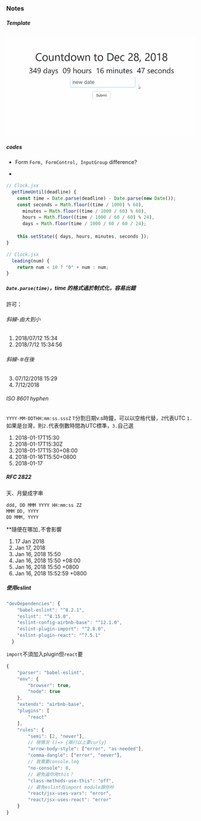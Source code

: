### Notes
##### Template
![](https://github.com/Jiaaa1014/CountDown-React/blob/master/public/CountDown.gif)

##### codes
* Form
  `Form, FormControl, InputGroup` difference?

*

```js
// Clock.jsx
  getTimeUntil(deadline) {
    const time = Date.parse(deadline) - Date.parse(new Date());
    const seconds = Math.floor((time / 1000) % 60),
      minutes = Math.floor((time / 1000 / 60) % 60),
      hours = Math.floor((time / 1000 / 60 / 60) % 24),
      days = Math.floor(time / 1000 / 60 / 60 / 24);

    this.setState({ days, hours, minutes, seconds });
}
```

```js
// Clock.jsx
  leading(num) {
    return num < 10 ? "0" + num : num;
}
```

##### `Date.parse(time)`，time 的格式過於制式化，容易出錯
許可：
###### 斜線-由大到小
1. 2018/07/12 15:34
2. 2018/7/12 15:34:56
###### 斜線-`年`在後
3. 07/12/2018 15:29
4. 7/12/2018

###### ISO 8601 hyphen
`YYYY-MM-DDTHH:mm:ss.sssZ`
`T`分割日期v.s時鐘，可以以空格代替，`Z`代表UTC
`1.`如果是台灣，則`2.`代表倒數時間為UTC標準，`3.`自己選
1. 2018-01-17T15:30
2. 2018-01-17T15:30Z
3. 2018-01-17T15:30+08:00
4. 2018-01-16T15:50+0800
5. 2018-01-17

##### RFC 2822
天、月變成字串
```
ddd, DD MMM YYYY HH:mm:ss ZZ
MMM DD, YYYY
DD MMM, YYYY
```
**隨便在哪加`,`不會影響
1. 17 Jan 2018
2. Jan 17, 2018
3. Jan 16, 2018 15:50
4. Jan 16, 2018 15:50 +08:00
5. Jan 16, 2018 15:50 +0800
6. Jan 16, 2018 15:52:59 +0800


##### 使用eslint
```js
"devDependencies": {
    "babel-eslint": "^8.2.1",
    "eslint": "^4.15.0",
    "eslint-config-airbnb-base": "^12.1.0",
    "eslint-plugin-import": "^2.8.0",
    "eslint-plugin-react": "^7.5.1"
  }
```
`import`不須加入plugin但`react`要

```js
{
    "parser": "babel-eslint",
    "env": {
        "browser": true,
        "node": true
    },
    "extends": "airbnb-base",
    "plugins": [
        "react"
    ],
    "rules": {
        "semi": [2, "never"],
        // 視情況 ()=> {兩行以上要curly}
        "arrow-body-style": ["error", "as-needed"],
        "comma-dangle": ["error", "never"],
        // 我需要console.log
        "no-console": 0,
        // 避免逼你用this？
        "class-methods-use-this": "off",
        // 避免eslint在import module跟你吵
        "react/jsx-uses-vars": "error",
        "react/jsx-uses-react": "error"
    }
}
```
